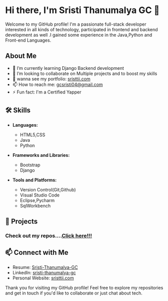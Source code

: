 # Hi there, I'm Sristi Thanumalya GC 👋

Welcome to my GitHub profile! I'm a passionate full-stack developer interested in all kinds of technology, participated in frontend and backend development as well .I gained some experience in the Java,Python and Front-end Languages.

## About Me

- 🌱 I’m currently learning Django Backend development
- 👯 I’m looking to collaborate on Multiple projects and to boost my skills
- 💬 wanna see my portfolio: [sristtii.com](https://sristtiii.netlify.app/)
- 📫 How to reach me: [gcsristi04@gmail.com](mailto:gcsristi04@example.com)
- ⚡ Fun fact: I'm a Certified Yapper

## 🛠 Skills

- **Languages:**
  - HTML5,CSS
  - Java
  - Python

- **Frameworks and Libraries:**
  - Bootstrap
  - Django

- **Tools and Platforms:**
  -  Version Control(Git,Github)
  -  Visual Studio Code
  -  Eclipse,Pycharm
  -  SqlWorkbench

## 📂 Projects

### Check out my repos....[Click here!!!](https://github.com/sristtii?tab=repositories)
  
## 📫 Connect with Me

- Resume: [Sristi-Thanumalya-GC](https://drive.google.com/file/d/1WL-ADh8GzGe9CEbd5PzASwdQ4ylsVy6K/view?usp=sharing)
- LinkedIn: [sristi-thanumalya-gc](https://www.linkedin.com/in/sristi-thanumalya-gc-817863293/)
- Personal Website: [sristtii.com](https://sristtiii.netlify.app/)

 Thank you for visiting my GitHub profile! 
 Feel free to explore my repositories and get in touch if you'd like to collaborate or just chat about tech.

